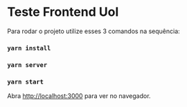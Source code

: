 # Teste Frontend Uol

Para rodar o projeto utilize esses 3 comandos na sequência:

### `yarn install`
### `yarn server`
### `yarn start`

Abra [http://localhost:3000](http://localhost:3000) para ver no navegador.
